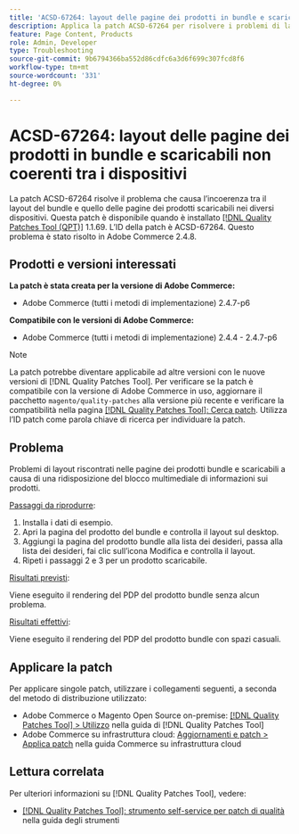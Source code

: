```yaml
---
title: 'ACSD-67264: layout delle pagine dei prodotti in bundle e scaricabili non coerenti tra i dispositivi'
description: Applica la patch ACSD-67264 per risolvere i problemi di layout riscontrati nel bundle Adobe Commerce e nelle pagine scaricabili a causa di una ridisposizione del blocco multimediale con informazioni sul prodotto.
feature: Page Content, Products
role: Admin, Developer
type: Troubleshooting
source-git-commit: 9b6794366ba552d86cdfc6a3d6f699c307fcd8f6
workflow-type: tm+mt
source-wordcount: '331'
ht-degree: 0%

---
```



# ACSD-67264: layout delle pagine dei prodotti in bundle e scaricabili non coerenti tra i dispositivi

La patch ACSD-67264 risolve il problema che causa l’incoerenza tra il layout del bundle e quello delle pagine dei prodotti scaricabili nei diversi dispositivi. Questa patch è disponibile quando è installato [[!DNL Quality Patches Tool (QPT)]](/help/tools/quality-patches-tool/quality-patches-tool-to-self-serve-quality-patches.md) 1.1.69. L’ID della patch è ACSD-67264. Questo problema è stato risolto in Adobe Commerce 2.4.8.

## Prodotti e versioni interessati

**La patch è stata creata per la versione di Adobe Commerce:**

* Adobe Commerce (tutti i metodi di implementazione) 2.4.7-p6

**Compatibile con le versioni di Adobe Commerce:**

* Adobe Commerce (tutti i metodi di implementazione) 2.4.4 - 2.4.7-p6

>[!NOTE]
>
>La patch potrebbe diventare applicabile ad altre versioni con le nuove versioni di [!DNL Quality Patches Tool]. Per verificare se la patch è compatibile con la versione di Adobe Commerce in uso, aggiornare il pacchetto `magento/quality-patches` alla versione più recente e verificare la compatibilità nella pagina [[!DNL Quality Patches Tool]: Cerca patch](https://experienceleague.adobe.com/tools/commerce-quality-patches/index.html?lang=it). Utilizza l’ID patch come parola chiave di ricerca per individuare la patch.

## Problema

Problemi di layout riscontrati nelle pagine dei prodotti bundle e scaricabili a causa di una ridisposizione del blocco multimediale di informazioni sui prodotti.

<u>Passaggi da riprodurre</u>:

1. Installa i dati di esempio.
1. Apri la pagina del prodotto del bundle e controlla il layout sul desktop.
1. Aggiungi la pagina del prodotto bundle alla lista dei desideri, passa alla lista dei desideri, fai clic sull’icona Modifica e controlla il layout.
1. Ripeti i passaggi 2 e 3 per un prodotto scaricabile.

<u>Risultati previsti</u>:

Viene eseguito il rendering del PDP del prodotto bundle senza alcun problema.

<u>Risultati effettivi</u>:

Viene eseguito il rendering del PDP del prodotto bundle con spazi casuali.

## Applicare la patch

Per applicare singole patch, utilizzare i collegamenti seguenti, a seconda del metodo di distribuzione utilizzato:

* Adobe Commerce o Magento Open Source on-premise: [[!DNL Quality Patches Tool] > Utilizzo](/help/tools/quality-patches-tool/usage.md) nella guida di [!DNL Quality Patches Tool]
* Adobe Commerce su infrastruttura cloud: [Aggiornamenti e patch > Applica patch](https://experienceleague.adobe.com/docs/commerce-cloud-service/user-guide/develop/upgrade/apply-patches.html?lang=it) nella guida Commerce su infrastruttura cloud

## Lettura correlata

Per ulteriori informazioni su [!DNL Quality Patches Tool], vedere:

* [[!DNL Quality Patches Tool]: strumento self-service per patch di qualità](/help/tools/quality-patches-tool/quality-patches-tool-to-self-serve-quality-patches.md) nella guida degli strumenti

